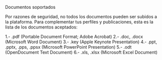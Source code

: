 Documentos soportados 

Por razones de seguridad, no todos los documentos pueden ser subidos a la plataforma. Para complementar tus perfiles y publicaciones, esta
es la lista de los documentos aceptados:

1.- .pdf (Portable Document Format; Adobe Acrobat)
2.- .doc, .docx (Microsoft Word Document)
3.- .key (Apple Keynote Presentation)
4.- .ppt, .pptx, .pps, .ppsx (Microsoft PowerPoint Presentation)
5.- .odt (OpenDocument Text Document)
6.- .xls, .xlsx (Microsoft Excel Document)

